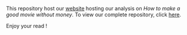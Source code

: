 This repository host our [website](https://loconsta.github.io/) hosting our analysis on *How to make a good movie without money*.
To view our complete repository, click [here](https://github.com/epfl-ada/ada-2022-project-nolemonnomelon).

Enjoy your read !
